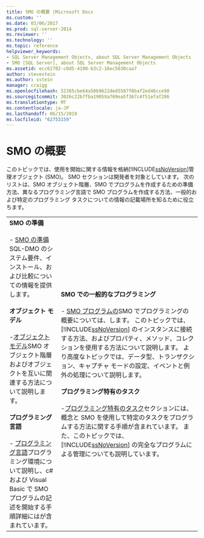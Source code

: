 ```yaml
---
title: SMO の概要 |Microsoft Docs
ms.custom: ''
ms.date: 03/06/2017
ms.prod: sql-server-2014
ms.reviewer: ''
ms.technology: ''
ms.topic: reference
helpviewer_keywords:
- SQL Server Management Objects, about SQL Server Management Objects
- SMO [SQL Server], about SQL Server Management Objects
ms.assetid: ecc62702-c0d5-4180-b3c2-16ec5030caa7
author: stevestein
ms.author: sstein
manager: craigg
ms.openlocfilehash: 52365cbe64a50b9622ded5587f0baf2ed46cce98
ms.sourcegitcommit: 3026c22b7fba19059a769ea5f367c4f51efaf286
ms.translationtype: MT
ms.contentlocale: ja-JP
ms.lasthandoff: 06/15/2019
ms.locfileid: "62753159"
---
```

# <a name="getting-started-in-smo"></a>SMO の概要
  このトピックでは、使用を開始に関する情報を格納[!INCLUDE[ssNoVersion](../../includes/ssnoversion-md.md)]管理オブジェクト (SMO)。 SMO セクションは開発者を対象としています。 次のリストは、SMO オブジェクト階層、SMO でプログラムを作成するための準備方法、異なるプログラミング言語で SMO プログラムを作成する方法、一般的および特定のプログラミング タスクについての情報の記載場所を知るために役立ちます。  
  
|||  
|-|-|  
|**SMO の準備**<br /><br /> -   [SMO の準備](../../database-engine/dev-guide/preparing-to-use-smo.md)SQL-DMO のシステム要件、インストール、および比較についての情報を提供します。<br /><br /> **オブジェクト モデル**<br /><br /> -[オブジェクト モデル](smo-object-model.md)SMO オブジェクト階層およびオブジェクトを互いに関連する方法について説明します。<br /><br /> **プログラミング言語**<br /><br /> -   [プログラミング言語](smo-programming-languages.md)プログラミング環境について説明し、c# および Visual Basic で SMO プログラムの記述を開始する手順詳細にはが含まれています。|**SMO での一般的なプログラミング**<br /><br /> -   [SMO プログラムの](create-program/creating-smo-programs.md)SMO でプログラミングの概要については、します。 このトピックでは、[!INCLUDE[ssNoVersion](../../includes/ssnoversion-md.md)] のインスタンスに接続する方法、およびプロパティ、メソッド、コレクションを使用する方法について説明します。 より高度なトピックでは、データ型、トランザクション、キャプチャ モードの設定、イベントと例外の処理について説明します。<br /><br /> **プログラミング特有のタスク**<br /><br /> -[プログラミング特有のタスク](tasks/programming-specific-tasks.md)セクションには、概念と SMO を使用して特定のタスクをプログラムする方法に関する手順が含まれています。 また、このトピックでは、[!INCLUDE[ssNoVersion](../../includes/ssnoversion-md.md)] の完全なプログラムによる管理についても説明しています。|  
  
  
